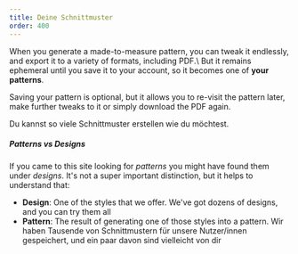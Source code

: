 ```yaml
---
title: Deine Schnittmuster
order: 400
---
```


When you generate a made-to-measure pattern, you can tweak it endlessly, and export it to a variety of formats, including PDF.\ But it remains ephemeral until you save it to your account, so it becomes one of **your patterns**.

Saving your pattern is optional, but it allows you to re-visit the pattern later, make further tweaks to it or simply download the PDF again.

Du kannst so viele Schnittmuster erstellen wie du möchtest.

<Tip>

##### Patterns vs Designs

If you came to this site looking for _patterns_ you might have found them under _designs_.
It's not a super important distinction, but it helps to understand that:

- **Design**: One of the styles that we offer. We've got dozens of designs, and you can try them all
- **Pattern**: The result of generating one of those styles into a pattern. Wir haben Tausende von Schnittmustern für unsere Nutzer/innen gespeichert, und ein paar davon sind vielleicht von dir

</Tip>
